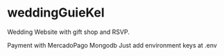 # weddingGuieKel

Wedding Website with gift shop and RSVP.

Payment with MercadoPago
Mongodb
Just add environment keys at .env
